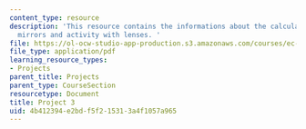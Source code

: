 ```yaml
---
content_type: resource
description: 'This resource contains the informations about the calculator, eyeglasses,
  mirrors and activity with lenses. '
file: https://ol-ocw-studio-app-production.s3.amazonaws.com/courses/ec-050-recreate-experiments-from-history-inform-the-future-from-the-past-galileo-january-iap-2010/4b412394e2bdf5f215313a4f1057a965_MITEC_050IAP10_pro03.pdf
file_type: application/pdf
learning_resource_types:
- Projects
parent_title: Projects
parent_type: CourseSection
resourcetype: Document
title: Project 3
uid: 4b412394-e2bd-f5f2-1531-3a4f1057a965
---
```

